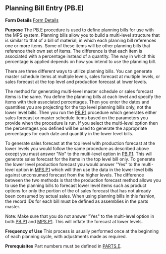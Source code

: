 ## Planning Bill Entry (PB.E)
<PageHeader />

**Form Details**
[Form Details](../PB-E-1/README.md)

**Purpose**
The PB.E procedure is used to define planning bills for use with the MPS
system. Planning bills allow you to build a multi-level structure that is
similar to that of a bill of material, in which each planning bill references
one or more items. Some of these items will be other planning bills that
reference their own set of items. The difference is that each item is
associated with a percentage instead of a quantity. The way in which this
percentage is applied depends on how you intend to use the planning bill.

There are three different ways to utilize planning bills. You can generate
master schedule items at multiple levels, sales forecast at multiple levels,
or sales forecast at the top level and production forecast at lower levels.

The method for generating multi-level master schedule or sales forecast items
is the same. You define the planning bills at each level and specify the items
with their associated percentages. Then you enter the dates and quantities you
are projecting for the top level planning bills only, not the lower level
bills. Then you run the [PB.P1](../PB-P1/README.md) procedure which generates either
sales forecast or master schedule items based on the parameters you provide
when the procedure is run. If you select the multi-level option then the
percentages you defined will be used to generate the appropriate percentages
for each date and quantitiy in the lower level bills.

To generate sales forecast at the top level with production forecast at the
lower levels you would follow the same procedure as described above except you
must answer "No" to the multi-level option in [PB.P1](../PB-P1/README.md). This will
generate sales forecast for the items in the top level bill only. To generate
the lower level production forecast you would answer "Yes" to the multi-level
option in [MPS.P1](../MPS-P1/README.md) which will then use the data in the lower level
bills against unconsumed forecast from the higher levels. The difference
between the two methods is that the production forecast method allows you to
use the planning bills to forecast lower level items such as product options
for only the portion of the of sales forecast that has not already been
consumed by actual sales. When using planning bills in this fashion, the
record IDs for each bill must be defined as assemblies in the parts master.

Note: Make sure that you do not answer "Yes" to the multi-level option
in both [PB.P1](../PB-P1/README.md) and [MPS.P1](../MPS-P1/README.md). This will inflate the
forecast at lower
levels.

**Frequency of Use**
This process is usually performed once at the beginning of each planning
cycle, with adjustments made as required.

**Prerequisites**
Part numbers must be defined in [PARTS.E](../PARTS-E/README.md).

<badge text= "Version 8.10.57 " vertical="middle" />

<PageFooter />
